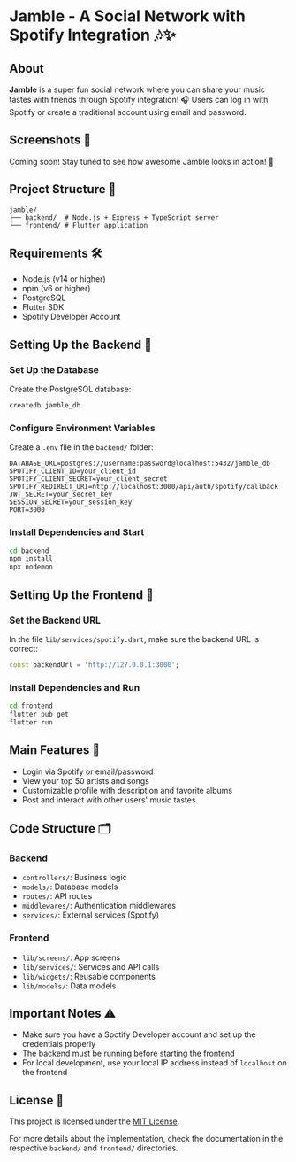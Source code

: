 # Jamble - A Social Network with Spotify Integration 🎶✨

## About

**Jamble** is a super fun social network where you can share your music tastes with friends through Spotify integration! 🎧 Users can log in with Spotify or create a traditional account using email and password.

## Screenshots 📸

Coming soon! Stay tuned to see how awesome Jamble looks in action! 🚀

## Project Structure 📂

```
jamble/
├── backend/  # Node.js + Express + TypeScript server
└── frontend/ # Flutter application
```

## Requirements 🛠️

- Node.js (v14 or higher)
- npm (v6 or higher)
- PostgreSQL
- Flutter SDK
- Spotify Developer Account

## Setting Up the Backend 🚀

### Set Up the Database

Create the PostgreSQL database:

```bash
createdb jamble_db
```

### Configure Environment Variables

Create a `.env` file in the `backend/` folder:

```
DATABASE_URL=postgres://username:password@localhost:5432/jamble_db
SPOTIFY_CLIENT_ID=your_client_id
SPOTIFY_CLIENT_SECRET=your_client_secret
SPOTIFY_REDIRECT_URI=http://localhost:3000/api/auth/spotify/callback
JWT_SECRET=your_secret_key
SESSION_SECRET=your_session_key
PORT=3000
```

### Install Dependencies and Start

```bash
cd backend
npm install
npx nodemon
```

## Setting Up the Frontend 📱

### Set the Backend URL

In the file `lib/services/spotify.dart`, make sure the backend URL is correct:

```dart
const backendUrl = 'http://127.0.0.1:3000';
```

### Install Dependencies and Run

```bash
cd frontend
flutter pub get
flutter run
```

## Main Features 🌟

- Login via Spotify or email/password
- View your top 50 artists and songs
- Customizable profile with description and favorite albums
- Post and interact with other users' music tastes

## Code Structure 🗂️

### Backend

- `controllers/`: Business logic
- `models/`: Database models
- `routes/`: API routes
- `middlewares/`: Authentication middlewares
- `services/`: External services (Spotify)

### Frontend

- `lib/screens/`: App screens
- `lib/services/`: Services and API calls
- `lib/widgets/`: Reusable components
- `lib/models/`: Data models

## Important Notes ⚠️

- Make sure you have a Spotify Developer account and set up the credentials properly
- The backend must be running before starting the frontend
- For local development, use your local IP address instead of `localhost` on the frontend

## License 📄

This project is licensed under the [MIT License](./LICENSE).

For more details about the implementation, check the documentation in the respective `backend/` and `frontend/` directories.
